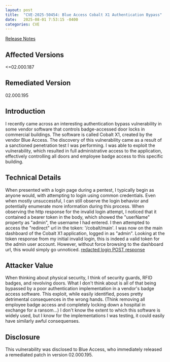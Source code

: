 ```yaml
---
layout: post
title:  "CVE-2025-50454: Blue Access Cobalt X1 Authentication Bypass"
date:   2025-08-01 7:53:15 -0400
categories: CVE
---
```


[Release Notes][release-notes]

[release-notes]: https://www.blueaccessinc.com/_files/ugd/26da22_6201a0cdc9f34b2fb84b748d5e87a608.pdf

## Affected Versions
<=02.000.187

## Remediated Version
02.000.195

## Introduction
I recently came across an interesting authentication bypass vulnerability in some vendor software that controls badge-accessed door locks in commercial buildings. The software is called Cobalt X1, created by the vendor Blue Access. The discovery of this vulnerability came as a result of a sanctioned penetration test I was performing. I was able to exploit the vulnerability, which resulted in full administrative access to the application, effectively controlling all doors and employee badge access to this specific building.

## Technical Details
When presented with a login page during a pentest, I typically begin as anyone would, with attempting to login using common credentials. Even when mostly unsuccessful, I can still observe the login behavior and potentially enumerate more information during this process. When observing the http response for the invalid login attempt, I noticed that it contained a bearer token in the body, which showed the "userName" property as "admin", the username I had entered. I then attempted to access the "redirect" url in the token: '/cobalt/main'. I was now on the main dashboard of the Cobalt X1 application, logged in as "admin". Looking at the token response from my initial invalid login, this is indeed a valid token for the admin user account. However, without force browsing to the dashboard url, this would simply go unnoticed. 
[redacted login POST response](<Screenshot 2025-05-28 084942.png>)

## Attacker Value
When thinking about physical security, I think of security guards, RFID badges, and revolving doors. What I don't think about is all of that being bypassed by a poor authentication implementation in a vendor's badge access software. This exploit, while easily identified, poses pretty detrimental consequences in the wrong hands. (Think removing all employee badge access and completely locking down a hospital in exchange for a ransom...) I don't know the extent to which this software is widely used, but I know for the implementations I was testing, it could easily have similarly awful consequenses.

## Disclosure 
This vulnerability was disclosed to Blue Access, who immediately released a remediated patch in version 02.000.195.
